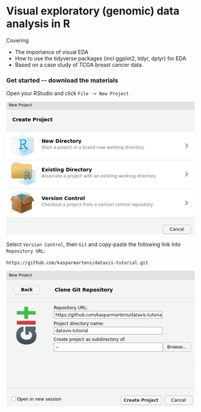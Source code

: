 # Visual exploratory (genomic) data analysis in R

Covering

* The importance of visual EDA
* How to use the tidyverse packages (incl ggplot2, tidyr, dplyr) for EDA
* Based on a case study of TCGA breast cancer data. 

### Get started -- download the materials

Open your RStudio and click `File -> New Project`

![](fig/rstudio_git1.png)

Select `Version Control`, then `Git` and copy-paste the following link into `Repository URL`:

`https://github.com/kasparmartens/datavis-tutorial.git` 

![](fig/rstudio_git3.png)
